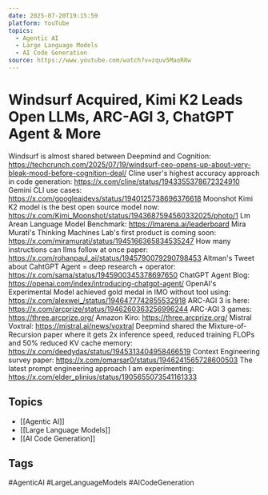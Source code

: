 ```yaml
---
date: 2025-07-20T19:15:59
platform: YouTube
topics:
  - Agentic AI
  - Large Language Models
  - AI Code Generation
source: https://www.youtube.com/watch?v=zquv5MaoR8w
---
```

# Windsurf Acquired, Kimi K2 Leads Open LLMs, ARC-AGI 3, ChatGPT Agent & More

Windsurf is almost shared between Deepmind and Cognition: https://techcrunch.com/2025/07/19/windsurf-ceo-opens-up-about-very-bleak-mood-before-cognition-deal/
Cline user's highest accuracy approach in code generation: https://x.com/cline/status/1943355378672324910
Gemini CLI use cases: https://x.com/googleaidevs/status/1940125738696376618
Moonshot Kimi K2 model is the best open source model now: https://x.com/Kimi_Moonshot/status/1943687594560332025/photo/1
Lm Arean Language Model Benchmark: https://lmarena.ai/leaderboard
Mira Murati's Thinking Machines Lab's first product is coming soon: https://x.com/miramurati/status/1945166365834535247
How many instructions can llms follow at once paper: https://x.com/rohanpaul_ai/status/1945790079290798453
Altman's Tweet about CahtGPT Agent = deep research + operator: https://x.com/sama/status/1945900345378697650
ChatGPT Agent Blog: https://openai.com/index/introducing-chatgpt-agent/
OpenAI's Experimental Model achieved gold medal in IMO without tool using: https://x.com/alexwei_/status/1946477742855532918
ARC-AGI 3 is here: https://x.com/arcprize/status/1946260363256996244
ARC-AGI 3 games: https://three.arcprize.org/
Amazon Kiro: https://three.arcprize.org/
Mistral Voxtral: https://mistral.ai/news/voxtral
Deepmind shared the Mixture-of-Recursion paper where it gets 2x inference speed, reduced training FLOPs and 50% reduced KV cache memory: https://x.com/deedydas/status/1945313404958466519
Context Engineering survey paper: https://x.com/omarsar0/status/1946241565728600503
The latest prompt engineering approach I am experimenting: https://x.com/elder_plinius/status/1905655073541161333

## Topics
- [[Agentic AI]]
- [[Large Language Models]]
- [[AI Code Generation]]

## Tags
#AgenticAI #LargeLanguageModels #AICodeGeneration